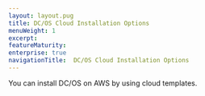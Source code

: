 ```yaml
---
layout: layout.pug
title: DC/OS Cloud Installation Options
menuWeight: 1
excerpt:
featureMaturity:
enterprise: true
navigationTitle:  DC/OS Cloud Installation Options
---
```


You can install DC/OS on AWS by using cloud templates. 
